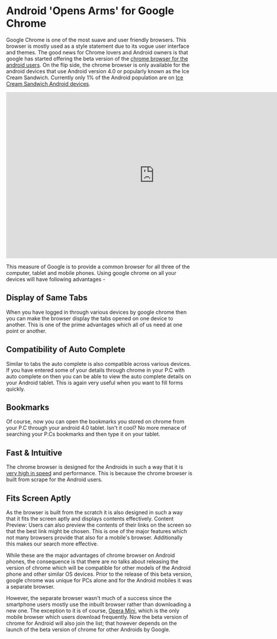 # Android 'Opens Arms' for Google Chrome

Google Chrome is one of the most suave and user friendly browsers. This browser is mostly used as a style statement due to its vogue user interface and themes. The good news for Chrome lovers and Android owners is that google has started offering the beta version of the <a href="http://chrome.blogspot.com/2012/02/introducing-chrome-for-android.html">chrome browser for the android users</a>. On the flip side, the chrome browser is only available for the android devices that use Android version 4.0 or popularly known as the Ice Cream Sandwich. Currently only 1% of the Android population are on <a href="https://market.android.com/details?id=com.android.chrome">Ice Cream Sandwich Android devices</a>.

<iframe width="800" height="450" src="http://www.youtube.com/embed/lVjw7n_U37A" frameborder="0" allowfullscreen></iframe>

This measure of Google is to provide a common browser for all three of the computer, tablet and mobile phones. Using google chrome on all your devices will have following advantages - 

## Display of Same Tabs

When you have logged in through various devices by google chrome then you can make the browser display the tabs opened on one device to another. This is one of the prime advantages which all of us need at one point or another.

## Compatibility of Auto Complete

Similar to tabs the auto complete is also compatible across various devices. If you have entered some of your details through chrome in your P.C with auto complete on then you can be able to view the auto complete details on your Android tablet. This is again very useful when you want to fill forms quickly.

## Bookmarks

Of course, now you can open the bookmarks you stored on chrome from your P.C through your android 4.0 tablet. Isn't it cool? No more menace of searching your P.Cs bookmarks and then type it on your tablet.

## Fast & Intuitive

The chrome browser is designed for the Androids in such a way that it is <a href="http://www.youtube.com/watch?v=nCgQDjiotG0">very high in speed</a> and performance. This is because the chrome browser is built from scrape for the Android users.

## Fits Screen Aptly

As the browser is built from the scratch it is also designed in such a way that it fits the screen aptly and displays contents effectively. Content Preview: Users can also preview the contents of their links on the screen so that the best link might be chosen. This is one of the major features which not many browsers provide that also for a mobile's browser. Additionally this makes our search more effective.

While these are the major advantages of chrome browser on Android phones, the consequence is that there are no talks about releasing the version of chrome which will be compatible for other models of the Android phone and other similar OS devices. Prior to the release of this beta version, google chrome was unique for PCs alone and for the Android mobiles it was a separate browser.

However, the separate browser wasn't much of a success since the smartphone users mostly use the inbuilt browser rather than downloading a new one. The exception to it is of course, <a href="http://www.readwriteweb.com/archives/opera_mini_is_most_downloaded_mobile_app.php">Opera Mini</a>, which is the only mobile browser which users download frequently. Now the beta version of chrome for Android will also join the list; that however depends on the launch of the beta version of chrome for other Androids by Google.
